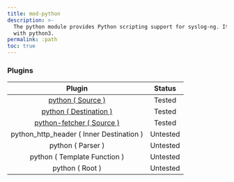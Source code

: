 ```yaml
---
title: mod-python
description: >-
  The python module provides Python scripting support for syslog-ng. It works
  with python3.
permalink: :path
toc: true
---
```


### Plugins

|                            Plugin                            |  Status  |
| :----------------------------------------------------------: | :------: |
|         [python ( Source )](python-source-driver)            |  Tested  |
|    [python ( Destination )](python-destination-driver)       |  Tested  |
| [python-fetcher ( Source )](python-fetcher-source-driver)    |  Tested  |
|          python\_http\_header ( Inner Destination )          | Untested |
|                       python ( Parser )                      | Untested |
|                 python ( Template Function )                 | Untested |
|                       python ( Root )                        | Untested |
